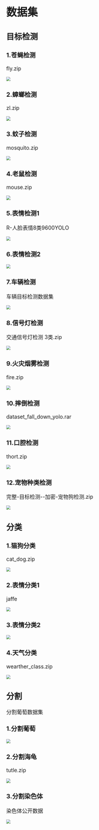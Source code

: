 # 数据集

## 目标检测

### 1.苍蝇检测

fly.zip

<img src="./AAAdataset_img/苍蝇.jpg" style="zoom:70%;" />

### 2.蟑螂检测

zl.zip

<img src="./AAAdataset_img/蟑螂.jpg" style="zoom:70%;" />



### 3.蚊子检测

mosquito.zip

<img src="./AAAdataset_img/蚊子.jpg" style="zoom:70%;" />



### 4.老鼠检测

mouse.zip

<img src="./AAAdataset_img/老鼠.jpg" style="zoom:70%;" />

### 5.表情检测1

R-人脸表情8类9600YOLO

<img src="./AAAdataset_img/表情检测1.jpg" style="zoom:70%;" />

### 6.表情检测2

<img src="./AAAdataset_img/表情检测2.jpg" style="zoom:70%;" />

### 7.车辆检测

车辆目标检测数据集

<img src="./AAAdataset_img/车辆检测.jpg" style="zoom:70%;" />

### 8.信号灯检测

交通信号灯检测 3类.zip

<img src="./AAAdataset_img/信号灯检测.jpg" style="zoom:70%;" />

### 9.火灾烟雾检测

fire.zip

<img src="./AAAdataset_img/火灾烟雾检测.jpg" style="zoom:70%;" />

### 10.摔倒检测

dataset_fall_down_yolo.rar

<img src="./AAAdataset_img/摔倒检测.jpg" style="zoom:70%;" />

### 11.口腔检测

thort.zip

<img src="./AAAdataset_img/口腔检测.jpg" style="zoom:70%;" />

### 12.宠物种类检测

完整-目标检测--加密-宠物狗检测.zip

<img src="./AAAdataset_img/宠物种类检测.jpg" style="zoom:70%;" />

## 分类

### 1.猫狗分类

cat_dog.zip

<img src="./AAAdataset_img/猫狗分类.jpg" style="zoom:70%;" />

### 2.表情分类1

jaffe

<img src="./AAAdataset_img/表情分类1.jpg" style="zoom:70%;" />

### 3.表情分类2

<img src="./AAAdataset_img/表情分类2.jpg" style="zoom:70%;" />

### 4.天气分类

wearther_class.zip

<img src="./AAAdataset_img/天气分类.jpg" style="zoom:70%;" />

## 分割

分割葡萄数据集

### 1.分割葡萄

<img src="./AAAdataset_img/分割葡萄.jpg" style="zoom:70%;" />

### 2.分割海龟

tutle.zip

<img src="./AAAdataset_img/海龟分割.png" style="zoom:70%;" />

### 3.分割染色体

染色体公开数据

<img src="./AAAdataset_img/染色体.jpg" style="zoom:70%;" />
